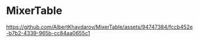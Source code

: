 # MixerTable

https://github.com/AlbertKhaydarov/MixerTable/assets/94747384/fccb452e-b7b2-4339-965b-cc84aa0655c1

